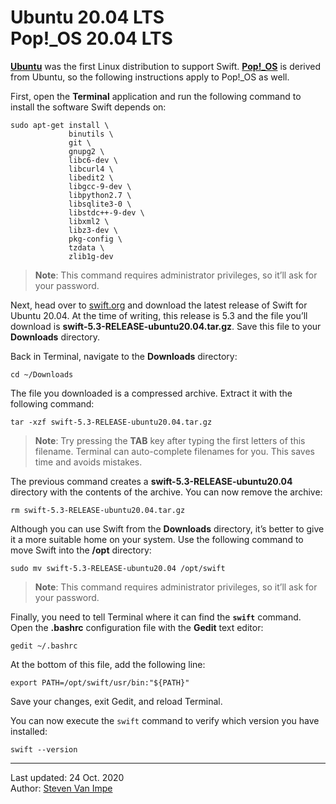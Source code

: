 # Ubuntu 20.04 LTS<br>Pop!_OS 20.04 LTS

[**Ubuntu**](https://ubuntu.com) was the first Linux distribution to support Swift. [**Pop!_OS**](https://pop.system76.com) is derived from Ubuntu, so the following instructions apply to Pop!_OS as well.

First, open the **Terminal** application and run the following command to install the software Swift depends on:

```
sudo apt-get install \
             binutils \
             git \
             gnupg2 \
             libc6-dev \
             libcurl4 \
             libedit2 \
             libgcc-9-dev \
             libpython2.7 \
             libsqlite3-0 \
             libstdc++-9-dev \
             libxml2 \
             libz3-dev \
             pkg-config \
             tzdata \
             zlib1g-dev
```

> **Note**: This command requires administrator privileges, so it’ll ask for your password.

Next, head over to [swift.org](https://swift.org/download/) and download the latest release of Swift for Ubuntu 20.04. At the time of writing, this release is 5.3 and the file you’ll download is **swift-5.3-RELEASE-ubuntu20.04.tar.gz**. Save this file to your **Downloads** directory.

Back in Terminal, navigate to the **Downloads** directory:

```
cd ~/Downloads
```

The file you downloaded is a compressed archive. Extract it with the following command:

```
tar -xzf swift-5.3-RELEASE-ubuntu20.04.tar.gz
```

> **Note**: Try pressing the **TAB** key after typing the first letters of this filename. Terminal can auto-complete filenames for you. This saves time and avoids mistakes.

The previous command creates a **swift-5.3-RELEASE-ubuntu20.04** directory with the contents of the archive. You can now remove the archive:

```
rm swift-5.3-RELEASE-ubuntu20.04.tar.gz 
```

Although you can use Swift from the **Downloads** directory, it’s better to give it a more suitable home on your system. Use the following command to move Swift into the **/opt** directory:

```
sudo mv swift-5.3-RELEASE-ubuntu20.04 /opt/swift
```

> **Note**: This command requires administrator privileges, so it’ll ask for your password.

Finally, you need to tell Terminal where it can find the **`swift`** command. Open the **.bashrc** configuration file with the **Gedit** text editor:

```
gedit ~/.bashrc
```

At the bottom of this file, add the following line:

```
export PATH=/opt/swift/usr/bin:"${PATH}"
```

Save your changes, exit Gedit, and reload Terminal.

You can now execute the `swift` command to verify which version you have installed:

```
swift --version
```

---

Last updated: 24 Oct. 2020 \
Author: [Steven Van Impe](https://github.com/svanimpe)
